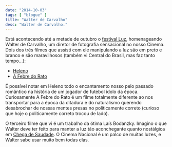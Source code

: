 ```yaml
---
date: "2014-10-03"
tags: [ "blogue" ]
title: "Walter de Carvalho"
desc: "Walter de Carvalho."
---
```


Está acontecendo até a metade de outubro o [festival Luz](http://caixabelasartes.com.br/em-cartaz/mostra-walter-carvalho/), homenageando Walter de Carvalho, um diretor de fotografia sensacional no nosso Cinema. Dois dos três filmes que assisti com ele manipulando a luz são em preto e branco e são maravilhosos (também vi Central do Brasil, mas faz tanto tempo...):

 - [Heleno](http://cinetenisverde.github.io/heleno/)
 - [A Febre do Rato](http://cinetenisverde.github.io/a-febre-do-rato/)

É possível notar em Heleno todo o encantamento nosso pelo passado romântico na história de um jogador de futebol ídolo da época. Curiosamente A Febre do Rato é um filme totalmente diferente ao nos transportar para a época da ditadura e do naturalismo querendo desabrochar de nossas mentes presas no politicamente correto (curioso que hoje o politicamente correto trocou de lado).

O terceiro filme que vi é um trabalho da ótima Laís Bodanzky. Imagino o que Walter deve ter feito para manter a luz tão aconchegante quanto nostálgica em [Chega de Saudade](http://cinetenisverde.github.io/chega-de-saudade/). O Cinema Nacional é um palco de muitas luzes, e Walter sabe usar muito bem todas elas.
